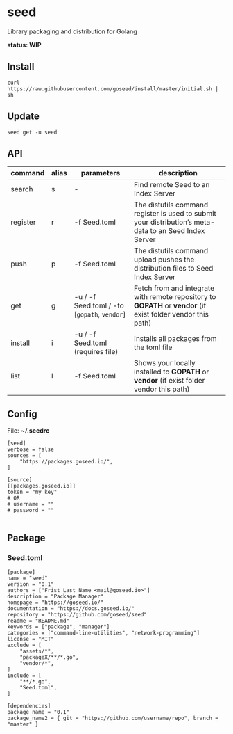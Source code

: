 # seed

Library packaging and distribution for Golang

**status: WIP**

## Install

	curl https://raw.githubusercontent.com/goseed/install/master/initial.sh | sh


## Update

	seed get -u seed


## API

| command | alias | parameters | description |
|---|---|---|---|
| search | s | - | Find remote Seed to an Index Server |
| register | r | -f Seed.toml | The distutils command register is used to submit your distribution’s meta-data to an Seed Index Server |
| push | p | -f Seed.toml | The distutils command upload pushes the distribution files to Seed Index Server |
| get | g | -u / -f Seed.toml / -to [`gopath`, `vendor`] | Fetch from and integrate with remote repository to **GOPATH** or **vendor** (if exist folder vendor this path) |
| install | i | -u / -f Seed.toml (requires file) | Installs all packages from the toml file |
| list | l | -f Seed.toml | Shows your locally installed to **GOPATH** or **vendor** (if exist folder vendor this path) |


## Config

File: **~/.seedrc**

```
[seed]
verbose = false
sources = [
	"https://packages.goseed.io/",
]

[source]
[[packages.goseed.io]]
token = "my key"
# OR
# username = ""
# password = ""


```


## Package

### Seed.toml

```
[package]
name = "seed"
version = "0.1"
authors = ["Frist Last Name <mail@goseed.io>"]
description = "Package Manager"
homepage = "https://goseed.io/"
documentation = "https://docs.goseed.io/"
repository = "https://github.com/goseed/seed"
readme = "README.md"
keywords = ["package", "manager"]
categories = ["command-line-utilities", "network-programming"]
license = "MIT"
exclude = [
    "assets/*",
    "packageX/**/*.go",
	"vendor/*",
]
include = [
    "**/*.go",
    "Seed.toml",
]

[dependencies]
package_name = "0.1"
package_name2 = { git = "https://github.com/username/repo", branch = "master" }
```
